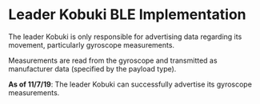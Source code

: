 Leader Kobuki BLE Implementation
===================

The leader Kobuki is only responsible for advertising data regarding its movement, particularly gyroscope measurements. 

Measurements are read from the gyroscope and transmitted as manufacturer data (specified by the payload type). 


**As of 11/7/19**:
The leader Kobuki can successfully advertise its gyroscope measurements.
